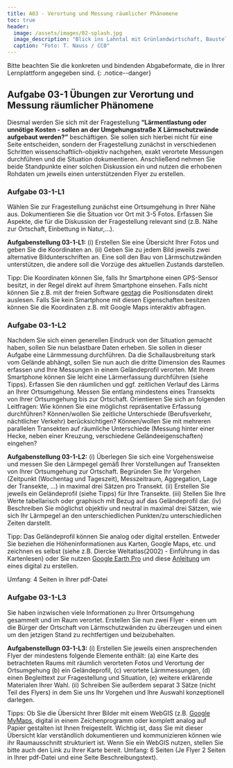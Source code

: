 ```yaml
---
title: A03 - Verortung und Messung räumlicher Phänomene
toc: true
header:
  image: /assets/images/02-splash.jpg
  image_description: "Blick ins Lahntal mit Grünlandwirtschaft, Baustelle für Stromtrassen und Regenbogen."
  caption: "Foto: T. Nauss / CC0"
---
```



Bitte beachten Sie die konkreten und bindenden Abgabeformate, die in Ihrer Lernplattform angegeben sind.
{: .notice--danger}


## Aufgabe 03-1 Übungen zur Verortung und Messung räumlicher Phänomene

Diesmal werden Sie sich mit der Fragestellung **“Lärmentlastung oder unnötige Kosten - sollen an der Umgehungsstraße X Lärmschutzwände aufgebaut werden?”** beschäftigen. Sie sollen sich hierbei nicht für eine Seite entscheiden, sondern der Fragestellung zunächst in verschiedenen Schritten wissenschaftlich-objektiv nachgehen, exakt verortete Messungen durchführen und die Situation dokumentieren. Anschließend nehmen Sie beide Standpunkte einer solchen Diskussion ein und nutzen die erhobenen Rohdaten um jeweils einen unterstützenden Flyer zu erstellen.

### Aufgabe 03-1-L1

 Wählen Sie zur Fragestellung  zunächst eine Ortsumgehung in Ihrer Nähe aus. Dokumentieren Sie die Situation vor Ort mit 3-5 Fotos. Erfassen Sie Aspekte, die für die Diskussion der Fragestellung relevant sind (z.B. Nähe zur Ortschaft, Einbettung in Natur,…).

**Aufgabenstellung 03-1-L1:** (i) Erstellen Sie eine Übersicht Ihrer Fotos und geben Sie die Koordinaten an. (ii) Geben Sie zu jedem Bild jeweils zwei alternative Bildunterschriften an. Eine soll den Bau von Lärmschutzwänden unterstützen, die andere soll die Vorzüge des aktuellen Zustands darstellen.

Tipp: Die Koordinaten können Sie, falls Ihr Smartphone einen GPS-Sensor besitzt, in der Regel direkt auf ihrem Smartphone einsehen. Falls nicht können Sie z.B. mit der freien Software [geotag](https://www.heise.de/download/product/geotag-54809) die Positionsdaten direkt auslesen. Falls Sie kein Smartphone mit diesen Eigenschaften besitzen können Sie die Koordinaten z.B. mit Google Maps interaktiv abfragen.


### Aufgabe 03-1-L2

Nachdem Sie sich einen generellen Eindruck von der Situation gemacht haben, sollen Sie nun belastbare Daten erheben. Sie sollen in dieser Aufgabe eine Lärmmessung durchführen. Da die Schallausbreitung stark vom Gelände abhängt, sollen Sie nun auch die dritte Dimension des Raumes erfassen und Ihre Messungen in einem Geländeprofil verorten. Mit Ihrem Smartphone können Sie leicht eine Lärmerfassung durchführen (siehe Tipps). Erfassen Sie den räumlichen und ggf. zeitlichen Verlauf des Lärms an Ihrer Ortsumgehung. Messen Sie entlang mindestens eines Transekts von Ihrer Ortsumgehung bis zur Ortschaft. Orientieren Sie sich an folgenden Leitfragen: Wie können Sie eine möglichst repräsentative Erfassung durchführen?  Können/wollen Sie zeitliche Unterschiede (Berufsverkehr, nächtlicher Verkehr) berücksichtigen? Können/wollen Sie mit mehreren parallelen Transekten auf räumliche Unterschiede (Messung hinter einer Hecke, neben einer Kreuzung, verschiedene Geländeeigenschaften) eingehen?

**Aufgabenstellung 03-1-L2:** (i) Überlegen Sie sich eine Vorgehensweise und messen Sie den Lärmpegel gemäß Ihrer Vorstellungen auf Transekten von Ihrer Ortsumgehung zur Ortschaft. Begründen Sie Ihr Vorgehen (Zeitpunkt (Wochentag und Tageszeit), Messzeitraum, Aggregation, Lage der Transekte, ...) in maximal drei Sätzen pro Transekt. (ii) Erstellen Sie jeweils ein Geländeprofil (siehe Tipps) für Ihre Transekte. (iii) Stellen Sie Ihre Werte tabellarisch oder graphisch mit Bezug auf das Geländeprofil dar. (iv) Beschreiben Sie möglichst objektiv und neutral in maximal drei Sätzen, wie sich Ihr Lärmpegel an den unterschiedlichen Punkten/zu unterschiedlichen Zeiten darstellt.

Tipp: Das Geländeprofil können Sie analog oder digital erstellen. Entweder Sie beziehen die Höheninformationen aus Karten, Google Maps, etc. und zeichnen es selbst (siehe z.B. Diercke Weltatlas(2002) - Einführung in das Kartenlesen) oder Sie nutzen [Google Earth Pro](https://www.google.com/earth/versions/#earth-pro) und diese [Anleitung](https://support.google.com/earth/answer/148134?hl=de) um eines digital zu erstellen.

Umfang: 4 Seiten in Ihrer pdf-Datei


### Aufgabe 03-1-L3

Sie haben inzwischen viele Informationen zu Ihrer Ortsumgehung gesammelt und im Raum verortet. Erstellen Sie nun zwei Flyer - einen um die Bürger der Ortschaft von Lärmschutzwänden zu überzeugen und einen um den jetzigen Stand zu rechtfertigen und beizubehalten.

**Aufgabenstellugn 03-1-L3:** (i) Erstellen Sie jeweils einen ansprechenden Flyer der mindestens folgende Elemente enthält: (a) eine Karte des betrachteten Raums mit räumlich verorteten Fotos und Verortung der Ortsumgehung (b) ein Geländeprofil, (c) verortete Lärmmessungen, (d) einen Begleittext zur Fragestellung und Situation, (e) weitere erklärende Materialen Ihrer Wahl. (ii) Schreiben Sie außerdem separat 3 Sätze (nicht Teil des Flyers) in dem Sie uns Ihr Vorgehen und Ihre Auswahl konzeptionell darlegen.

Tipps: Ob Sie die Übersicht Ihrer Bilder mit einem WebGIS (z.B. [Google MyMaps](https://www.google.de/intl/de/maps/about/mymaps), digital in einem Zeichenprogramm oder komplett analog auf Papier gestalten ist Ihnen freigestellt. Wichtig ist, dass Sie mit dieser Übersicht klar verständlich dokumentieren und kommunizieren können wie ihr Raumausschnitt strukturiert ist. Wenn Sie ein WebGIS nutzen, stellen Sie bitte auch den Link zu Ihrer Karte bereit.
Umfang: 6 Seiten (Je Flyer 2 Seiten in Ihrer pdf-Datei und eine Seite Beschreibungstext).
